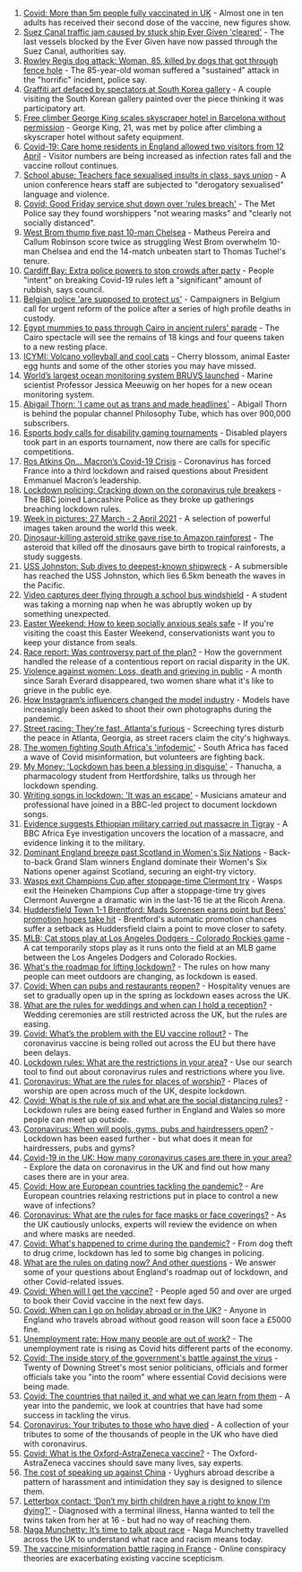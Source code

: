 1. [Covid: More than 5m people fully vaccinated in UK](https://www.bbc.co.uk/news/uk-56626313) - Almost one in ten adults has received their second dose of the vaccine, new figures show.
2. [Suez Canal traffic jam caused by stuck ship Ever Given 'cleared'](https://www.bbc.co.uk/news/world-middle-east-56625680) - The last vessels blocked by the Ever Given have now passed through the Suez Canal, authorities say.
3. [Rowley Regis dog attack: Woman, 85, killed by dogs that got through fence hole](https://www.bbc.co.uk/news/uk-england-birmingham-56624119) - The 85-year-old woman suffered a "sustained" attack in the "horrific" incident, police say.
4. [Graffiti art defaced by spectators at South Korea gallery](https://www.bbc.co.uk/news/world-asia-56623734) - A couple visiting the South Korean gallery painted over the piece thinking it was participatory art.
5. [Free climber George King scales skyscraper hotel in Barcelona without permission](https://www.bbc.co.uk/news/world-europe-56624691) - George King, 21, was met by police after climbing a skyscraper hotel without safety equipment.
6. [Covid-19: Care home residents in England allowed two visitors from 12 April](https://www.bbc.co.uk/news/uk-56620645) - Visitor numbers are being increased as infection rates fall and the vaccine rollout continues.
7. [School abuse: Teachers face sexualised insults in class, says union](https://www.bbc.co.uk/news/education-56625920) - A union conference hears staff are subjected to "derogatory sexualised" language and violence.
8. [Covid: Good Friday service shut down over 'rules breach'](https://www.bbc.co.uk/news/uk-england-london-56623839) - The Met Police say they found worshippers "not wearing masks" and "clearly not socially distanced".
9. [West Brom thump five past 10-man Chelsea](https://www.bbc.co.uk/sport/football/56546577) - Matheus Pereira and Callum Robinson score twice as struggling West Brom overwhelm 10-man Chelsea and end the 14-match unbeaten start to Thomas Tuchel's tenure.
10. [Cardiff Bay: Extra police powers to stop crowds after party](https://www.bbc.co.uk/news/uk-wales-56623504) - People "intent" on breaking Covid-19 rules left a "significant" amount of rubbish, says council.
11. [Belgian police 'are supposed to protect us'](https://www.bbc.co.uk/news/world-europe-56606747) - Campaigners in Belgium call for urgent reform of the police after a series of high profile deaths in custody.
12. [Egypt mummies to pass through Cairo in ancient rulers' parade](https://www.bbc.co.uk/news/world-middle-east-56508475) - The Cairo spectacle will see the remains of 18 kings and four queens taken to a new resting place.
13. [ICYMI: Volcano volleyball and cool cats](https://www.bbc.co.uk/news/world-europe-56611123) - Cherry blossom, animal Easter egg hunts and some of the other stories you may have missed.
14. [World’s largest ocean monitoring system BRUVS launched](https://www.bbc.co.uk/news/science-environment-56606898) - Marine scientist Professor Jessica Meeuwig on her hopes for a new ocean monitoring system.
15. [Abigail Thorn: 'I came out as trans and made headlines'](https://www.bbc.co.uk/news/uk-56606897) - Abigail Thorn is behind the popular channel Philosophy Tube, which has over 900,000 subscribers.
16. [Esports body calls for disability gaming tournaments](https://www.bbc.co.uk/news/newsbeat-56577024) - Disabled players took part in an esports tournament, now there are calls for specific competitions.
17. [Ros Atkins On… Macron’s Covid-19 Crisis](https://www.bbc.co.uk/news/world-europe-56606605) - Coronavirus has forced France into a third lockdown and raised questions about President Emmanuel Macron’s leadership.
18. [Lockdown policing: Cracking down on the coronavirus rule breakers](https://www.bbc.co.uk/news/uk-56606752) - The BBC joined Lancashire Police as they broke up gatherings breaching lockdown rules.
19. [Week in pictures: 27 March - 2 April 2021](https://www.bbc.co.uk/news/in-pictures-56602641) - A selection of powerful images taken around the world this week.
20. [Dinosaur-killing asteroid strike gave rise to Amazon rainforest](https://www.bbc.co.uk/news/science-environment-56617409) - The asteroid that killed off the dinosaurs gave birth to tropical rainforests, a study suggests.
21. [USS Johnston: Sub dives to deepest-known shipwreck](https://www.bbc.co.uk/news/science-environment-56608713) - A submersible has reached the USS Johnston, which lies 6.5km beneath the waves in the Pacific.
22. [Video captures deer flying through a school bus windshield](https://www.bbc.co.uk/news/world-us-canada-56618679) - A student was taking a morning nap when he was abruptly woken up by something unexpected.
23. [Easter Weekend: How to keep socially anxious seals safe](https://www.bbc.co.uk/news/uk-56618569) - If you're visiting the coast this Easter Weekend, conservationists want you to keep your distance from seals.
24. [Race report: Was controversy part of the plan?](https://www.bbc.co.uk/news/uk-politics-56578839) - How the government handled the release of a contentious report on racial disparity in the UK.
25. [Violence against women: Loss, death and grieving in public](https://www.bbc.co.uk/news/uk-56575679) - A month since Sarah Everard disappeared, two women share what it's like to grieve in the public eye.
26. [How Instagram’s influencers changed the model industry](https://www.bbc.co.uk/news/technology-56592913) - Models have increasingly been asked to shoot their own photographs during the pandemic.
27. [Street racing: They're fast, Atlanta's furious](https://www.bbc.co.uk/news/world-us-canada-56154795) - Screeching tyres disturb the peace in Atlanta, Georgia, as street racers claim the city's highways.
28. [The women fighting South Africa's 'infodemic'](https://www.bbc.co.uk/news/blogs-trending-56603645) - South Africa has faced a wave of Covid misinformation, but volunteers are fighting back.
29. [My Money: 'Lockdown has been a blessing in disguise'](https://www.bbc.co.uk/news/business-56418014) - Thanucha, a pharmacology student from Hertfordshire, talks us through her lockdown spending.
30. [Writing songs in lockdown: 'It was an escape'](https://www.bbc.co.uk/news/uk-56522421) - Musicians amateur and professional have joined in a BBC-led project to document lockdown songs.
31. [Evidence suggests Ethiopian military carried out massacre in Tigray](https://www.bbc.co.uk/news/world-africa-56603022) - A BBC Africa Eye investigation uncovers the location of a massacre, and evidence linking it to the military.
32. [Dominant England breeze past Scotland in Women's Six Nations](https://www.bbc.co.uk/sport/rugby-union/56618362) - Back-to-back Grand Slam winners England dominate their Women's Six Nations opener against Scotland, securing an eight-try victory.
33. [Wasps exit Champions Cup after stoppage-time Clermont try](https://www.bbc.co.uk/sport/rugby-union/56625313) - Wasps exit the Heineken Champions Cup after a stoppage-time try gives Clermont Auvergne a dramatic win in the last-16 tie at the Ricoh Arena.
34. [Huddersfield Town 1-1 Brentford: Mads Sorensen earns point but Bees' promotion hopes take hit](https://www.bbc.co.uk/sport/football/56546556) - Brentford's automatic promotion chances suffer a setback as Huddersfield claim a point to move closer to safety.
35. [MLB: Cat stops play at Los Angeles Dodgers - Colorado Rockies game](https://www.bbc.co.uk/sport/av/baseball/56625342) - A cat temporarily stops play as it runs onto the field at an MLB game between the Los Angeles Dodgers and Colorado Rockies.
36. [What's the roadmap for lifting lockdown?](https://www.bbc.co.uk/news/explainers-52530518) - The rules on how many people can meet outdoors are changing, as lockdown is eased.
37. [Covid: When can pubs and restaurants reopen?](https://www.bbc.co.uk/news/business-52977388) - Hospitality venues are set to gradually open up in the spring as lockdown eases across the UK.
38. [What are the rules for weddings and when can I hold a reception?](https://www.bbc.co.uk/news/explainers-52811509) - Wedding ceremonies are still restricted across the UK, but the rules are easing.
39. [Covid: What’s the problem with the EU vaccine rollout?](https://www.bbc.co.uk/news/explainers-52380823) - The coronavirus vaccine is being rolled out across the EU but there have been delays.
40. [Lockdown rules: What are the restrictions in your area?](https://www.bbc.co.uk/news/uk-54373904) - Use our search tool to find out about coronavirus rules and restrictions where you live.
41. [Coronavirus: What are the rules for places of worship?](https://www.bbc.co.uk/news/explainers-53219921) - Places of worship are open across much of the UK, despite lockdown.
42. [Covid: What is the rule of six and what are the social distancing rules?](https://www.bbc.co.uk/news/uk-51506729) - Lockdown rules are being eased further in England and Wales so more people can meet up outside.
43. [Coronavirus: When will pools, gyms, pubs and hairdressers open?](https://www.bbc.co.uk/news/explainers-53349989) - Lockdown has been eased further - but what does it mean for hairdressers, pubs and gyms?
44. [Covid-19 in the UK: How many coronavirus cases are there in your area?](https://www.bbc.co.uk/news/uk-51768274) - Explore the data on coronavirus in the UK and find out how many cases there are in your area.
45. [Covid: How are European countries tackling the pandemic?](https://www.bbc.co.uk/news/explainers-53640249) - Are European countries relaxing restrictions put in place to control a new wave of infections?
46. [Coronavirus: What are the rules for face masks or face coverings?](https://www.bbc.co.uk/news/health-51205344) - As the UK cautiously unlocks, experts will review the evidence on when and where masks are needed.
47. [Covid: What's happened to crime during the pandemic?](https://www.bbc.co.uk/news/56463680) - From dog theft to drug crime, lockdown has led to some big changes in policing.
48. [What are the rules on dating now? And other questions](https://www.bbc.co.uk/news/world-asia-china-51176409) - We answer some of your questions about England's roadmap out of lockdown, and other Covid-related issues.
49. [Covid: When will I get the vaccine?](https://www.bbc.co.uk/news/health-55045639) - People aged 50 and over are urged to book their Covid vaccine in the next few days.
50. [Covid: When can I go on holiday abroad or in the UK?](https://www.bbc.co.uk/news/explainers-52646738) - Anyone in England who travels abroad without good reason will soon face a £5000 fine.
51. [Unemployment rate: How many people are out of work?](https://www.bbc.co.uk/news/business-52660591) - The unemployment rate is rising as Covid hits different parts of the economy.
52. [Covid: The inside story of the government's battle against the virus](https://www.bbc.co.uk/news/uk-politics-56361599) - Twenty of Downing Street's most senior politicians, officials and former officials take you "into the room" where essential Covid decisions were being made.
53. [Covid: The countries that nailed it, and what we can learn from them](https://www.bbc.co.uk/news/uk-56455030) - A year into the pandemic, we look at countries that have had some success in tackling the virus.
54. [Coronavirus: Your tributes to those who have died](https://www.bbc.co.uk/news/uk-52676411) - A collection of your tributes to some of the thousands of people in the UK who have died with coronavirus.
55. [Covid: What is the Oxford-AstraZeneca vaccine?](https://www.bbc.co.uk/news/health-55302595) - The Oxford-AstraZeneca vaccines should save many lives, say experts.
56. [The cost of speaking up against China](https://www.bbc.co.uk/news/world-asia-china-56563449) - Uyghurs abroad describe a pattern of harassment and intimidation they say is designed to silence them.
57. [Letterbox contact: ‘Don’t my birth children have a right to know I’m dying?'](https://www.bbc.co.uk/news/stories-56576285) - Diagnosed with a terminal illness, Hanna wanted to tell the twins taken from her at 16 - but had no way of reaching them.
58. [Naga Munchetty: It’s time to talk about race](https://www.bbc.co.uk/news/stories-56253480) - Naga Munchetty travelled across the UK to understand what race and racism means today.
59. [The vaccine misinformation battle raging in France](https://www.bbc.co.uk/news/blogs-trending-56526265) - Online conspiracy theories are exacerbating existing vaccine scepticism.
